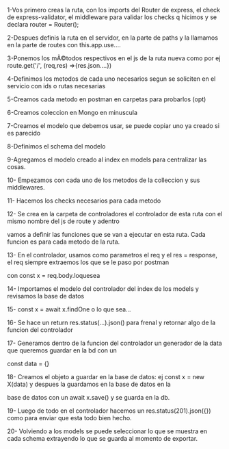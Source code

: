 ﻿1-Vos primero creas la ruta, con los imports del Router de express, el check de express-validator, el middleware para validar los checks q hicimos y se declara router = Router();

2-Despues definis la ruta en el servidor, en la parte de paths y la llamamos en la parte de routes con this.app.use....

3-Ponemos los mÃ©todos respectivos en el js de la ruta nueva como por ej route.get('/', (req,res) =>{res.json....})

4-Definimos los metodos de cada uno necesarios segun se soliciten en el servicio con ids o rutas necesarias

5-Creamos cada metodo en postman en carpetas para probarlos (opt)

6-Creamos coleccion en Mongo en minuscula

7-Creamos el modelo que debemos usar, se puede copiar uno ya creado si es parecido

8-Definimos el schema del modelo

9-Agregamos el modelo creado al index en models para centralizar las cosas.

10- Empezamos con cada uno de los metodos de la colleccion y sus middlewares.

11- Hacemos los checks necesarios para cada metodo

12- Se crea en la carpeta de controladores el controlador de esta ruta con el mismo nombre del js de route y adentro

vamos a definir las funciones que se van a ejecutar en esta ruta. Cada funcion es para cada metodo de la ruta.

13- En el controlador, usamos como parametros el req y el res = response, el req siempre extraemos los que se le paso por postman

con const x = req.body.loquesea

14- Importamos el modelo del controlador del index de los models y revisamos la base de datos

15- const x = await x.findOne o lo que sea...

16- Se hace un return res.status(...).json() para frenal y retornar algo de la funcion del controlador

17- Generamos dentro de la funcion del controlador un generador de la data que queremos guardar en la bd con un

const data = {}

18- Creamos el objeto a guardar en la base de datos: ej const x = new X(data) y despues la guardamos en la base de datos en la

base de datos con un await x.save() y se guarda en la db.

19- Luego de todo en el controlador hacemos un res.status(201).json({}) como para enviar que esta todo bien hecho.

20- Volviendo a los models se puede seleccionar lo que se muestra en cada schema extrayendo lo que se guarda al momento de exportar.
